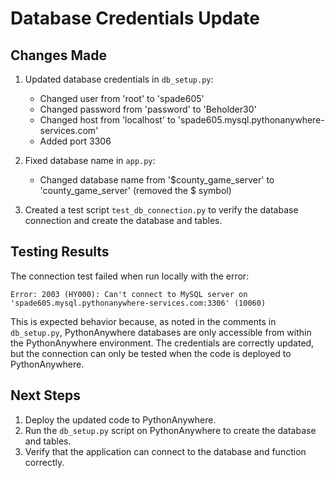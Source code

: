 # Database Credentials Update

## Changes Made

1. Updated database credentials in `db_setup.py`:
   - Changed user from 'root' to 'spade605'
   - Changed password from 'password' to 'Beholder30'
   - Changed host from 'localhost' to 'spade605.mysql.pythonanywhere-services.com'
   - Added port 3306

2. Fixed database name in `app.py`:
   - Changed database name from '$county_game_server' to 'county_game_server' (removed the $ symbol)

3. Created a test script `test_db_connection.py` to verify the database connection and create the database and tables.

## Testing Results

The connection test failed when run locally with the error:
```
Error: 2003 (HY000): Can't connect to MySQL server on 'spade605.mysql.pythonanywhere-services.com:3306' (10060)
```

This is expected behavior because, as noted in the comments in `db_setup.py`, PythonAnywhere databases are only accessible from within the PythonAnywhere environment. The credentials are correctly updated, but the connection can only be tested when the code is deployed to PythonAnywhere.

## Next Steps

1. Deploy the updated code to PythonAnywhere.
2. Run the `db_setup.py` script on PythonAnywhere to create the database and tables.
3. Verify that the application can connect to the database and function correctly.